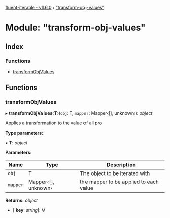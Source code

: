 [fluent-iterable - v1.6.0](../README.md) › ["transform-obj-values"](_transform_obj_values_.md)

# Module: "transform-obj-values"

## Index

### Functions

* [transformObjValues](_transform_obj_values_.md#transformobjvalues)

## Functions

###  transformObjValues

▸ **transformObjValues**‹**T**›(`obj`: T, `mapper`: Mapper‹[], unknown›): *object*

Applies a transformation to the value of all pro

**Type parameters:**

▪ **T**: *object*

**Parameters:**

Name | Type | Description |
------ | ------ | ------ |
`obj` | T | The object to be iterated with |
`mapper` | Mapper‹[], unknown› | the mapper to be applied to each value  |

**Returns:** *object*

* \[ **key**: *string*\]: V
